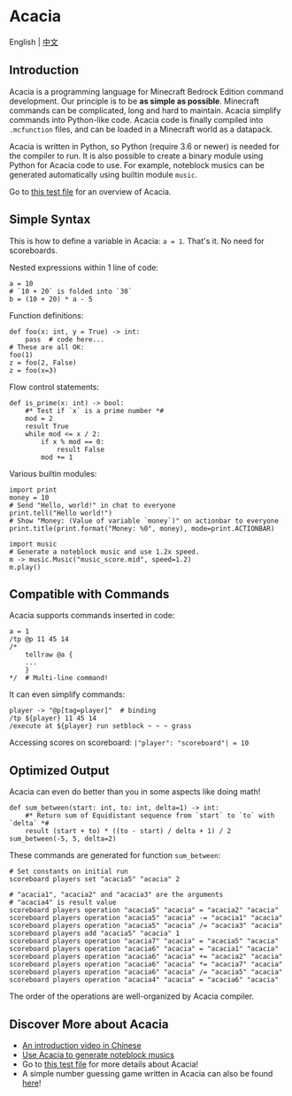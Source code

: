 # Acacia
English | [中文](README_cn.md)

## Introduction
Acacia is a programming language for Minecraft Bedrock Edition command
development. Our principle is to be **as simple as possible**. Minecraft
commands can be complicated, long and hard to maintain. Acacia simplify
commands into Python-like code. Acacia code is finally compiled into
`.mcfunction` files, and can be loaded in a Minecraft world as a datapack.

Acacia is written in Python, so Python (require 3.6 or newer) is needed
for the compiler to run. It is also possible to create a binary module
using Python for Acacia code to use. For example, noteblock musics can
be generated automatically using builtin module `music`.

Go to [this test file](test/brief.aca) for an overview of Acacia.

## Simple Syntax
This is how to define a variable in Acacia: `a = 1`. That's it.
No need for scoreboards.

Nested expressions within 1 line of code:
```
a = 10
# `10 + 20` is folded into `30`
b = (10 + 20) * a - 5
```

Function definitions:
```
def foo(x: int, y = True) -> int:
    pass  # code here...
# These are all OK:
foo(1)
z = foo(2, False)
z = foo(x=3)
```

Flow control statements:
```
def is_prime(x: int) -> bool:
    #* Test if `x` is a prime number *#
    mod = 2
    result True
    while mod <= x / 2:
        if x % mod == 0:
            result False
        mod += 1
```

Various builtin modules:
```
import print
money = 10
# Send "Hello, world!" in chat to everyone
print.tell("Hello world!")
# Show "Money: (Value of variable `money`)" on actionbar to everyone
print.title(print.format("Money: %0", money), mode=print.ACTIONBAR)
```
```
import music
# Generate a noteblock music and use 1.2x speed.
m -> music.Music("music_score.mid", speed=1.2)
m.play()
```

## Compatible with Commands
Acacia supports commands inserted in code:
```
a = 1
/tp @p 11 45 14
/*
    tellraw @a {
    ...
    }
*/  # Multi-line command!
```

It can even simplify commands:
```
player -> "@p[tag=player]"  # binding
/tp ${player} 11 45 14
/execute at ${player} run setblock ~ ~ ~ grass
```

Accessing scores on scoreboard: `|"player": "scoreboard"| = 10`

## Optimized Output
Acacia can even do better than you in some aspects like doing math!
```
def sum_between(start: int, to: int, delta=1) -> int:
    #* Return sum of Equidistant sequence from `start` to `to` with `delta` *#
    result (start + to) * ((to - start) / delta + 1) / 2
sum_between(-5, 5, delta=2)
```

These commands are generated for function `sum_between`:
```mcfunction
# Set constants on initial run
scoreboard players set "acacia5" "acacia" 2
```
```mcfunction
# "acacia1", "acacia2" and "acacia3" are the arguments
# "acacia4" is result value
scoreboard players operation "acacia5" "acacia" = "acacia2" "acacia"
scoreboard players operation "acacia5" "acacia" -= "acacia1" "acacia"
scoreboard players operation "acacia5" "acacia" /= "acacia3" "acacia"
scoreboard players add "acacia5" "acacia" 1
scoreboard players operation "acacia7" "acacia" = "acacia5" "acacia"
scoreboard players operation "acacia6" "acacia" = "acacia1" "acacia"
scoreboard players operation "acacia6" "acacia" += "acacia2" "acacia"
scoreboard players operation "acacia6" "acacia" *= "acacia7" "acacia"
scoreboard players operation "acacia6" "acacia" /= "acacia5" "acacia"
scoreboard players operation "acacia4" "acacia" = "acacia6" "acacia"
```
The order of the operations are well-organized by Acacia compiler.

## Discover More about Acacia
- [An introduction video in Chinese](https://www.bilibili.com/video/BV1uR4y167w9)
- [Use Acacia to generate noteblock musics](https://www.bilibili.com/video/BV1f24y1L7DB)
- Go to [this test file](test/brief.aca) for more details about Acacia!
- A simple number guessing game written in Acacia can also be found [here](test/demo/numguess.aca)!
